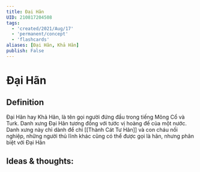 ```yaml
---
title: Đại Hãn
UID: 210817204508
tags:
  - 'created/2021/Aug/17'
  - 'permanent/concept'
  - 'flashcards'
aliases: [Đại Hãn, Khả Hãn]
publish: False
---
```

# Đại Hãn

## Definition
Đại Hãn hay Khả Hãn, là tên gọi người đứng đầu trong tiếng Mông Cổ và Turk. Danh xưng Đại Hãn tương đồng với tước vị hoàng đế của một nước. Danh xưng này chỉ dành để chỉ [[Thành Cát Tư Hãn]] và con cháu nối nghiệp, những người thủ lĩnh khác cũng có thể được gọi là hãn, nhưng phân biệt với Đại Hãn

## Ideas & thoughts:
